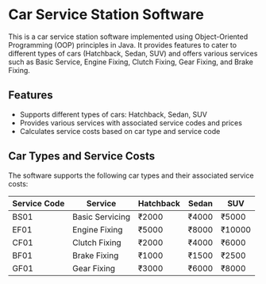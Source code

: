 # Car Service Station Software

This is a car service station software implemented using Object-Oriented Programming (OOP) principles in Java. It provides features to cater to different types of cars (Hatchback, Sedan, SUV) and offers various services such as Basic Service, Engine Fixing, Clutch Fixing, Gear Fixing, and Brake Fixing.

## Features

- Supports different types of cars: Hatchback, Sedan, SUV
- Provides various services with associated service codes and prices
- Calculates service costs based on car type and service code

## Car Types and Service Costs

The software supports the following car types and their associated service costs:

| Service Code | Service           | Hatchback | Sedan | SUV   |
| ------------ | ----------------- | --------- | ----- | ----- |
| BS01         | Basic Servicing   | ₹2000     | ₹4000 | ₹5000 |
| EF01         | Engine Fixing     | ₹5000     | ₹8000 | ₹10000|
| CF01         | Clutch Fixing     | ₹2000     | ₹4000 | ₹6000 |
| BF01         | Brake Fixing      | ₹1000     | ₹1500 | ₹2500 |
| GF01         | Gear Fixing       | ₹3000     | ₹6000 | ₹8000 |


